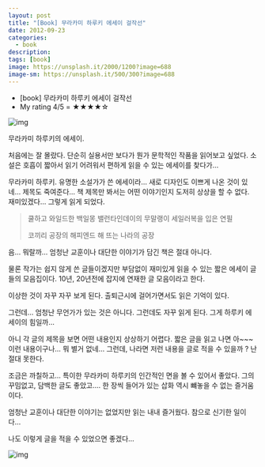 ```yaml
---
layout: post
title: "[Book] 무라카미 하루키 에세이 걸작선"
date: 2012-09-23
categories:
  - book
description:
tags: [book]
image: https://unsplash.it/2000/1200?image=688
image-sm: https://unsplash.it/500/300?image=688
---
```


- [book] 무라카미 하루키 에세이 걸작선
- My rating 4/5 = ★★★★☆

<!--more-->

![img](http://i947.photobucket.com/albums/ad312/tkhwang/blog1/DSC_6878.jpg?fit=600%2C471)

무라카미 하루키의 에세이.


처음에는 잘 몰랐다.
단순히 실용서만 보다가 뭔가 문학적인 작품을 읽어보고 싶었다.
소설은 호흡이 짧아서 읽기 어려워서 편하게 읽을 수 있는 에세이를 찾다가…

무라카미 하루키.
유명한 소설가가 쓴 에세이라… 새로 디자인도 이쁘게 나온 것이 있네…
제목도 죽여준다… 책 제목만 봐서는 어떤 이야기인지 도저히 상상을 할 수 없다.
재미있겠다… 그렇게 읽게 되었다.

>쿨하고 와일드한 백일몽
>밸런타인데이의 무말랭이
>세일러복을 입은 연필
>
>코끼리 공장의 해피엔드
>해 뜨는 나라의 공장

음… 뭐랄까…
엄청난 교훈이나 대단한 이야기가 담긴 책은 절대 아니다.

물론 작가는 쉽지 않게 쓴 글들이겠지만 부담없이 재미있게 읽을 수 있는 짧은 에세이 글들의 모음집이다.
10년, 20년전에 잡지에 연재한 글 모음이라고 한다.





이상한 것이 자꾸 자꾸 보게 된다.
출퇴근시에 걸어가면서도 읽은 기억이 있다.

그런데… 엄청난 무언가가 있는 것은 아니다.
그런데도 자꾸 읽게 된다. 그게 하루키 에세이의 힘일까…

아니 각 글의 제목을 보면 어떤 내용인지 상상하기 어렵다.
짧은 글을 읽고 나면 아~~~ 이런 내용이구나… 뭐 별거 없네…
그런데, 나라면 저런 내용을 글로 적을 수 있을까 ? 난 절대 못한다.





조금은 까칠하고… 특이한 무라카미 하루키의 인간적인 면을 볼 수 있어서 좋았다.
그의 꾸밈없고, 담백한 글도 좋았고….
한 장씩 들어가 있는 삽화 역시 뺴놓을 수 없는 즐거움이다.





엄청난 교훈이나 대단한 이야기는 없었지만 읽는 내내 즐거웠다.
참으로 신기한 일이다…



나도 이렇게 글을 적을 수 있었으면 좋겠다…


![img](http://i1.wp.com/image.aladin.co.kr/product/1784/12/cover/8954618731_1.jpg?w=600)
